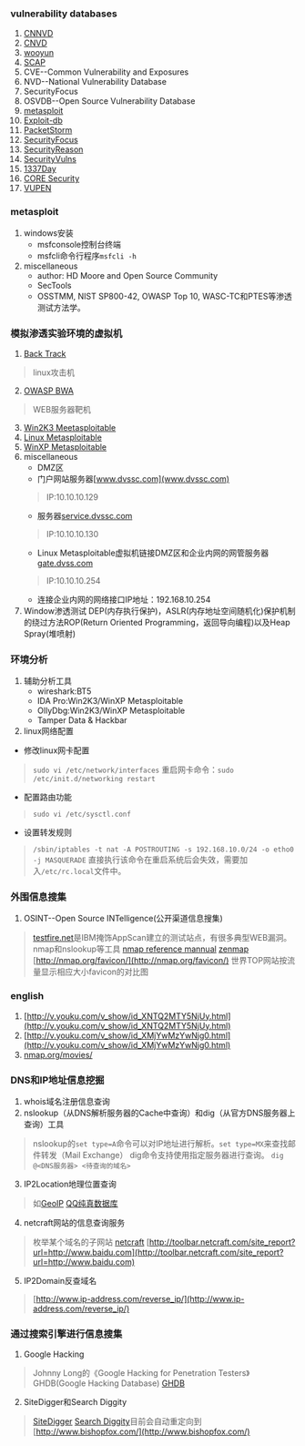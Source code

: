 ### vulnerability databases
1.  [CNNVD](http://www.cnnvd.org.cn)
2.  [CNVD](http://www.cnvd.org.cn)
3.  [wooyun](http://www.wooyun.org)
4.  [SCAP](http://www.scap.org.cn)
5.  CVE--Common Vulnerability and Exposures
6.  NVD--National Vulnerability Database
7.  SecurityFocus
8.  OSVDB--Open Source Vulnerability Database
9.  [metasploit](www.metasploit.com/modules)
10. [Exploit-db](www.exploit-db.com)
11. [PacketStorm](packetstormsecurity.org)
12. [SecurityFocus](www.securityfocus.com/bid)
13. [SecurityReason](securityreason.com/exploit_alert/)
14. [SecurityVulns](securityvluns.com/exploits)
15. [1337Day](1337day.com)
16. [CORE Security](www.coresecurity.com)
17. [VUPEN](www.vupen.com)

### metasploit
1.  windows安装
    *   msfconsole控制台终端
    *   msfcli命令行程序`msfcli -h`
2.  miscellaneous
    *   author: HD Moore and Open Source Community
    *   SecTools
    *   OSSTMM, NIST SP800-42, OWASP Top 10, WASC-TC和PTES等渗透测试方法学。

### 模拟渗透实验环境的虚拟机
1.  [Back Track](http://www.backtrack-linux.org/)
>   linux攻击机

2.  [OWASP BWA](http://code.google.com/p/owaspbwa/)
>   WEB服务器靶机

3.  [Win2K3 Meetasploitable](http://netsec.ccert.edu.cn/hacking/book/)
4.  [Linux Metasploitable](http://sourceforge.net/projects/metasploitable)
5.  [WinXP Metasploitable](http://netsec.ccert.edu.cn/hacking/book/)
6.  miscellaneous
    *   DMZ区
    *   门户网站服务器[www.dvssc.com](www.dvssc.com)
    >   IP:10.10.10.129
    *   服务器[service.dvssc.com](service.dvssc.com)
    >   IP:10.10.10.130
    *   Linux Metasploitable虚拟机链接DMZ区和企业内网的网管服务器[gate.dvss.com](gate.dvss.com)
    >   IP:10.10.10.254
    *   连接企业内网的网络接口IP地址：192.168.10.254
7.  Window渗透测试
DEP(内存执行保护)，ASLR(内存地址空间随机化)保护机制的绕过方法ROP(Return Oriented Programming，返回导向编程)以及Heap Spray(堆喷射)

### 环境分析
1.  辅助分析工具
    *   wireshark:BT5
    *   IDA Pro:Win2K3/WinXP Metasploitable
    *   OllyDbg:Win2K3/WinXP Metasploitable
    *   Tamper Data & Hackbar
2.  linux网络配置
*   修改linux网卡配置
>   `sudo vi /etc/network/interfaces`
>   重启网卡命令：`sudo /etc/init.d/networking restart`

*  配置路由功能
>   `sudo vi /etc/sysctl.conf`

*   设置转发规则
>   `/sbin/iptables -t nat -A POSTROUTING -s 192.168.10.0/24 -o etho0 -j MASQUERADE`
>   直接执行该命令在重启系统后会失效，需要加入`/etc/rc.local`文件中。

### 外围信息搜集
1.  OSINT--Open Source INTelligence(公开渠道信息搜集)
>   [testfire.net](testfire.net)是IBM掩饰AppScan建立的测试站点，有很多典型WEB漏洞。
>   nmap和nslookup等工具
>   [nmap reference mannual](http://nmap.org/book/man.html)
>   [zenmap](http://nmap.org/book/zenmap.html)
>   [http://nmap.org/favicon/](http://nmap.org/favicon/)
>   世界TOP网站按流量显示相应大小favicon的对比图

### english
1.  [http://v.youku.com/v_show/id_XNTQ2MTY5NjUy.html](http://v.youku.com/v_show/id_XNTQ2MTY5NjUy.html)
2.  [http://v.youku.com/v_show/id_XMjYwMzYwNjg0.html](http://v.youku.com/v_show/id_XMjYwMzYwNjg0.html)
3.  [nmap.org/movies/](nmap.org/movies/)

### DNS和IP地址信息挖掘
1.  whois域名注册信息查询
2.  nslookup（从DNS解析服务器的Cache中查询）和dig（从官方DNS服务器上查询）工具
>   nslookup的`set type=A`命令可以对IP地址进行解析。`set type=MX`来查找邮件转发（Mail Exchange）
>   dig命令支持使用指定服务器进行查询。
>   `dig @<DNS服务器> <待查询的域名>`

3.  IP2Location地理位置查询
>   如[GeoIP](http://www.maxmind.com)
>   [QQ纯真数据库](http://www.cz88.net)

4.  netcraft网站的信息查询服务
>   枚举某个域名的子网站
>   [netcraft](http://searchdns.netcraft.com/)
>   [http://toolbar.netcraft.com/site_report?url=http://www.baidu.com](http://toolbar.netcraft.com/site_report?url=http://www.baidu.com)

5.  IP2Domain反查域名
>   [http://www.ip-address.com/reverse_ip/](http://www.ip-address.com/reverse_ip/)

### 通过搜索引擎进行信息搜集
1.  Google Hacking
>   Johnny Long的《Google Hacking for Penetration Testers》
>   GHDB(Google Hacking Database)
>   [GHDB](http://www.exploit-db.com/google-dorks)

2.  SiteDigger和Search Diggity
>   [SiteDigger](http://www.mcafee.com/us/downloads/free-tools/sitedigger.aspx)
>   [Search Diggity](http://www.stachliu.com)目前会自动重定向到[http://www.bishopfox.com/](http://www.bishopfox.com/)